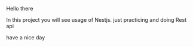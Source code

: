 Hello there

In this project you will see usage of Nestjs. just practicing and doing Rest api

have a nice day 